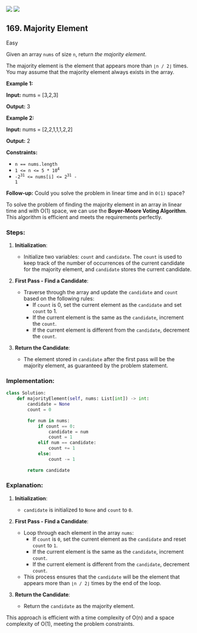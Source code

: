 [![](https://img.shields.io/github/stars/LeetCode-in-Python/LeetCode-in-Python?label=Stars&style=flat-square)](https://github.com/LeetCode-in-Python/LeetCode-in-Python)
[![](https://img.shields.io/github/forks/LeetCode-in-Python/LeetCode-in-Python?label=Fork%20me%20on%20GitHub%20&style=flat-square)](https://github.com/LeetCode-in-Python/LeetCode-in-Python/fork)

## 169\. Majority Element

Easy

Given an array `nums` of size `n`, return _the majority element_.

The majority element is the element that appears more than `⌊n / 2⌋` times. You may assume that the majority element always exists in the array.

**Example 1:**

**Input:** nums = [3,2,3]

**Output:** 3 

**Example 2:**

**Input:** nums = [2,2,1,1,1,2,2]

**Output:** 2 

**Constraints:**

*   `n == nums.length`
*   <code>1 <= n <= 5 * 10<sup>4</sup></code>
*   <code>-2<sup>31</sup> <= nums[i] <= 2<sup>31</sup> - 1</code>

**Follow-up:** Could you solve the problem in linear time and in `O(1)` space?

To solve the problem of finding the majority element in an array in linear time and with O(1) space, we can use the **Boyer-Moore Voting Algorithm**. This algorithm is efficient and meets the requirements perfectly.

### Steps:

1. **Initialization**:
   - Initialize two variables: `count` and `candidate`. The `count` is used to keep track of the number of occurrences of the current candidate for the majority element, and `candidate` stores the current candidate.

2. **First Pass - Find a Candidate**:
   - Traverse through the array and update the `candidate` and `count` based on the following rules:
     - If `count` is 0, set the current element as the `candidate` and set `count` to 1.
     - If the current element is the same as the `candidate`, increment the `count`.
     - If the current element is different from the `candidate`, decrement the `count`.

3. **Return the Candidate**:
   - The element stored in `candidate` after the first pass will be the majority element, as guaranteed by the problem statement.

### Implementation:

```python
class Solution:
    def majorityElement(self, nums: List[int]) -> int:
        candidate = None
        count = 0
        
        for num in nums:
            if count == 0:
                candidate = num
                count = 1
            elif num == candidate:
                count += 1
            else:
                count -= 1
                
        return candidate
```

### Explanation:

1. **Initialization**:
   - `candidate` is initialized to `None` and `count` to `0`.

2. **First Pass - Find a Candidate**:
   - Loop through each element in the array `nums`:
     - If `count` is `0`, set the current element as the `candidate` and reset `count` to `1`.
     - If the current element is the same as the `candidate`, increment `count`.
     - If the current element is different from the `candidate`, decrement `count`.
   - This process ensures that the `candidate` will be the element that appears more than `⌊n / 2⌋` times by the end of the loop.

3. **Return the Candidate**:
   - Return the `candidate` as the majority element.

This approach is efficient with a time complexity of O(n) and a space complexity of O(1), meeting the problem constraints.